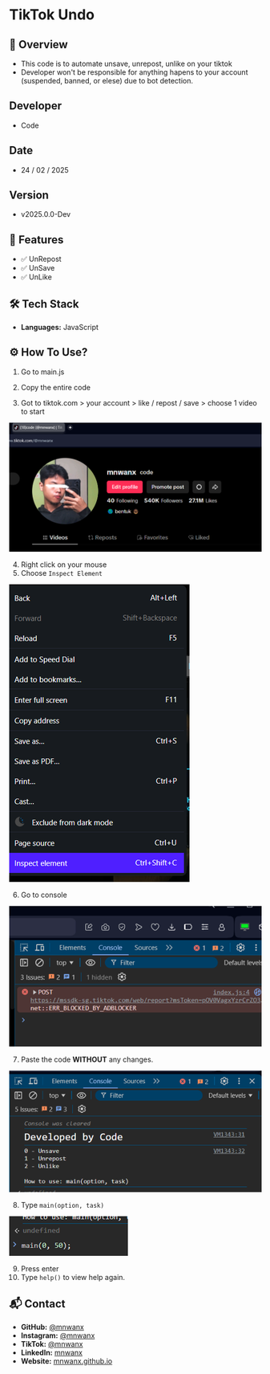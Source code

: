 # TikTok Undo

## 🚀 Overview
- This code is to automate unsave, unrepost, unlike on your tiktok
- Developer won't be responsible for anything hapens to your account (suspended, banned, or elese) due to bot detection.

## Developer
- Code

## Date
- 24 / 02 / 2025

## Version
- v2025.0.0-Dev

## 🎯 Features
- ✅ UnRepost
- ✅ UnSave
- ✅ UnLike

## 🛠️ Tech Stack
- **Languages:** JavaScript

## ⚙️ How To Use?

1. Go to main.js

2. Copy the entire code

3. Got to tiktok.com > your account > like / repost / save > choose 1 video to start

![Screenshot](documentation/ss1.png)

4. Right click on your mouse
5. Choose ```Inspect Element```

![Screenshot](documentation/ss2.png)

6. Go to console

![Screenshot](documentation/ss3.png)

7. Paste the code **WITHOUT** any changes.

![Screenshot](documentation/ss4.png)

8. Type ```main(option, task)```

![Screenshot](documentation/ss5.png)

9. Press enter
10. Type ```help()``` to view help again. 

## 📬 Contact  
- **GitHub:** [@mnwanx](https://github.com/mnwanx)  
- **Instagram:** [@mnwanx](https://instagram.com/mnwanx)  
- **TikTok:** [@mnwanx](https://www.tiktok.com/@mnwanx)  
- **LinkedIn:** [mnwanx](https://www.linkedin.com/in/mnwanx)  
- **Website:** [mnwanx.github.io](https://mnwanx.github.io)  


